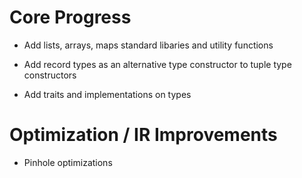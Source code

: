 # Core Progress

- Add lists, arrays, maps standard libaries and utility functions

- Add record types as an alternative type constructor to tuple type constructors

- Add traits and implementations on types



# Optimization / IR Improvements

- Pinhole optimizations
